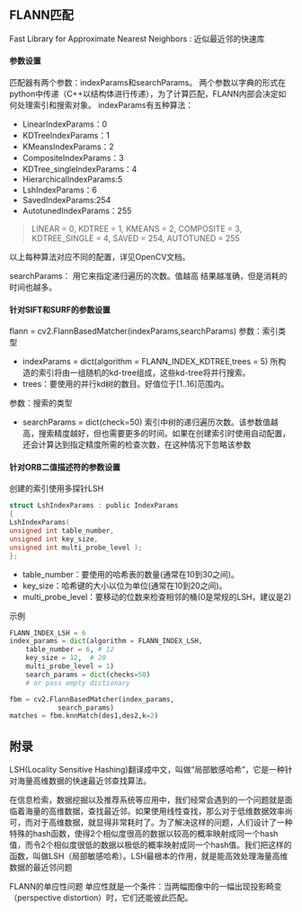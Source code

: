 ## FLANN匹配
Fast Library for Approximate Nearest Neighbors : 近似最近邻的快速库
#### 参数设置
匹配器有两个参数：indexParams和searchParams。
两个参数以字典的形式在python中传递（C++以结构体进行传递），为了计算匹配，FLANN内部会决定如何处理索引和搜索对象。
indexParams有五种算法：
- LinearIndexParams：0
- KDTreeIndexParams：1
- KMeansIndexParams：2
- CompositeIndexParams：3
- KDTree_singleIndexParams：4
- HierarchicalIndexParams:5
- LshIndexParams：6
- SavedIndexParams:254
- AutotunedIndexParams：255
>LINEAR = 0,
  KDTREE = 1,
  KMEANS = 2,
  COMPOSITE = 3,
  KDTREE_SINGLE = 4,
  SAVED = 254,
  AUTOTUNED = 255

以上每种算法对应不同的配置，详见OpenCV文档。

searchParams：
用它来指定递归遍历的次数。值越高
结果越准确，但是消耗的时间也越多。
#### 针对SIFT和SURF的参数设置
flann = cv2.FlannBasedMatcher(indexParams,searchParams)
参数：索引类型
- indexParams = dict(algorithm = FLANN_INDEX_KDTREE,trees = 5)
所构造的索引将由一组随机的kd-tree组成，这些kd-tree将并行搜索。
- trees：要使用的并行kd树的数目。好值位于[1..16]范围内。


参数：搜索的类型
- searchParams = dict(check=50)
索引中树的递归遍历次数。该参数值越高，搜索精度越好，但也需要更多的时间。如果在创建索引时使用自动配置，还会计算达到指定精度所需的检查次数，在这种情况下忽略该参数
#### 针对ORB二值描述符的参数设置
创建的索引使用多探针LSH
```c
struct LshIndexParams : public IndexParams
{
LshIndexParams(
unsigned int table_number,
unsigned int key_size,
unsigned int multi_probe_level );
};
```
- table_number：要使用的哈希表的数量(通常在10到30之间)。
- key_size：哈希键的大小以位为单位(通常在10到20之间)。
- multi_probe_level：要移动的位数来检查相邻的桶(0是常规的LSH，建议是2)

示例
```py
FLANN_INDEX_LSH = 6
index_params = dict(algorithm = FLANN_INDEX_LSH,
    table_number = 6, # 12
    key_size = 12,  # 20
    multi_probe_level = 1)
    search_params = dict(checks=50)
    # or pass empty dictionary

fbm = cv2.FlannBasedMatcher(index_params,
            search_params)
matches = fbm.knnMatch(des1,des2,k=2)
```
## 附录
LSH(Locality Sensitive Hashing)翻译成中文，叫做“局部敏感哈希”，它是一种针对海量高维数据的快速最近邻查找算法。

在信息检索，数据挖掘以及推荐系统等应用中，我们经常会遇到的一个问题就是面临着海量的高维数据，查找最近邻。如果使用线性查找，那么对于低维数据效率尚可，而对于高维数据，就显得非常耗时了。为了解决这样的问题，人们设计了一种特殊的hash函数，使得2个相似度很高的数据以较高的概率映射成同一个hash值，而令2个相似度很低的数据以极低的概率映射成同一个hash值。我们把这样的函数，叫做LSH（局部敏感哈希）。LSH最根本的作用，就是能高效处理海量高维数据的最近邻问题

FLANN的单应性问题
单应性就是一个条件：当两幅图像中的一幅出现投影畸变（perspective distortion）时，它们还能彼此匹配。
